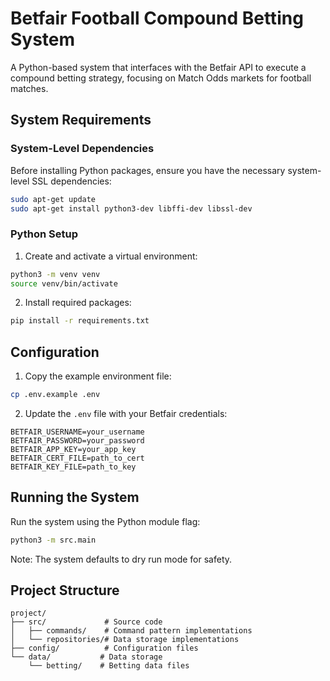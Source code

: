# Betfair Football Compound Betting System

A Python-based system that interfaces with the Betfair API to execute a compound betting strategy, focusing on Match Odds markets for football matches.

## System Requirements

### System-Level Dependencies
Before installing Python packages, ensure you have the necessary system-level SSL dependencies:
```bash
sudo apt-get update
sudo apt-get install python3-dev libffi-dev libssl-dev
```

### Python Setup
1. Create and activate a virtual environment:
```bash
python3 -m venv venv
source venv/bin/activate
```

2. Install required packages:
```bash
pip install -r requirements.txt
```

## Configuration
1. Copy the example environment file:
```bash
cp .env.example .env
```

2. Update the `.env` file with your Betfair credentials:
```
BETFAIR_USERNAME=your_username
BETFAIR_PASSWORD=your_password
BETFAIR_APP_KEY=your_app_key
BETFAIR_CERT_FILE=path_to_cert
BETFAIR_KEY_FILE=path_to_key
```

## Running the System
Run the system using the Python module flag:
```bash
python3 -m src.main
```

Note: The system defaults to dry run mode for safety.

## Project Structure
```
project/
├── src/             # Source code
│   ├── commands/    # Command pattern implementations
│   └── repositories/# Data storage implementations
├── config/          # Configuration files
└── data/           # Data storage
    └── betting/    # Betting data files
```